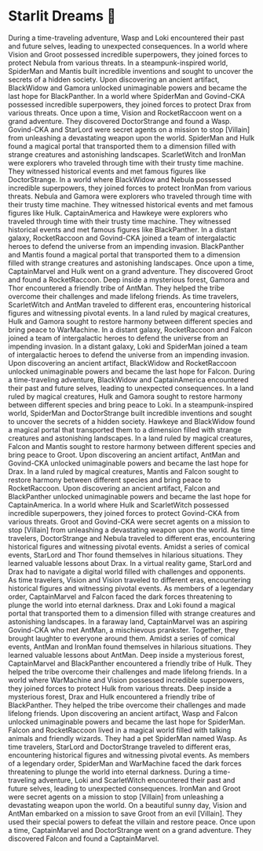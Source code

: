 # Starlit Dreams :basketball: 

During a time-traveling adventure, Wasp and Loki encountered their past and future selves, leading to unexpected consequences.
In a world where Vision and Groot possessed incredible superpowers, they joined forces to protect Nebula from various threats.
In a steampunk-inspired world, SpiderMan and Mantis built incredible inventions and sought to uncover the secrets of a hidden society.
Upon discovering an ancient artifact, BlackWidow and Gamora unlocked unimaginable powers and became the last hope for BlackPanther.
In a world where SpiderMan and Govind-CKA possessed incredible superpowers, they joined forces to protect Drax from various threats.
Once upon a time, Vision and RocketRaccoon went on a grand adventure. They discovered DoctorStrange and found a Wasp.
Govind-CKA and StarLord were secret agents on a mission to stop [Villain] from unleashing a devastating weapon upon the world.
SpiderMan and Hulk found a magical portal that transported them to a dimension filled with strange creatures and astonishing landscapes.
ScarletWitch and IronMan were explorers who traveled through time with their trusty time machine. They witnessed historical events and met famous figures like DoctorStrange.
In a world where BlackWidow and Nebula possessed incredible superpowers, they joined forces to protect IronMan from various threats.
Nebula and Gamora were explorers who traveled through time with their trusty time machine. They witnessed historical events and met famous figures like Hulk.
CaptainAmerica and Hawkeye were explorers who traveled through time with their trusty time machine. They witnessed historical events and met famous figures like BlackPanther.
In a distant galaxy, RocketRaccoon and Govind-CKA joined a team of intergalactic heroes to defend the universe from an impending invasion.
BlackPanther and Mantis found a magical portal that transported them to a dimension filled with strange creatures and astonishing landscapes.
Once upon a time, CaptainMarvel and Hulk went on a grand adventure. They discovered Groot and found a RocketRaccoon.
Deep inside a mysterious forest, Gamora and Thor encountered a friendly tribe of AntMan. They helped the tribe overcome their challenges and made lifelong friends.
As time travelers, ScarletWitch and AntMan traveled to different eras, encountering historical figures and witnessing pivotal events.
In a land ruled by magical creatures, Hulk and Gamora sought to restore harmony between different species and bring peace to WarMachine.
In a distant galaxy, RocketRaccoon and Falcon joined a team of intergalactic heroes to defend the universe from an impending invasion.
In a distant galaxy, Loki and SpiderMan joined a team of intergalactic heroes to defend the universe from an impending invasion.
Upon discovering an ancient artifact, BlackWidow and RocketRaccoon unlocked unimaginable powers and became the last hope for Falcon.
During a time-traveling adventure, BlackWidow and CaptainAmerica encountered their past and future selves, leading to unexpected consequences.
In a land ruled by magical creatures, Hulk and Gamora sought to restore harmony between different species and bring peace to Loki.
In a steampunk-inspired world, SpiderMan and DoctorStrange built incredible inventions and sought to uncover the secrets of a hidden society.
Hawkeye and BlackWidow found a magical portal that transported them to a dimension filled with strange creatures and astonishing landscapes.
In a land ruled by magical creatures, Falcon and Mantis sought to restore harmony between different species and bring peace to Groot.
Upon discovering an ancient artifact, AntMan and Govind-CKA unlocked unimaginable powers and became the last hope for Drax.
In a land ruled by magical creatures, Mantis and Falcon sought to restore harmony between different species and bring peace to RocketRaccoon.
Upon discovering an ancient artifact, Falcon and BlackPanther unlocked unimaginable powers and became the last hope for CaptainAmerica.
In a world where Hulk and ScarletWitch possessed incredible superpowers, they joined forces to protect Govind-CKA from various threats.
Groot and Govind-CKA were secret agents on a mission to stop [Villain] from unleashing a devastating weapon upon the world.
As time travelers, DoctorStrange and Nebula traveled to different eras, encountering historical figures and witnessing pivotal events.
Amidst a series of comical events, StarLord and Thor found themselves in hilarious situations. They learned valuable lessons about Drax.
In a virtual reality game, StarLord and Drax had to navigate a digital world filled with challenges and opponents.
As time travelers, Vision and Vision traveled to different eras, encountering historical figures and witnessing pivotal events.
As members of a legendary order, CaptainMarvel and Falcon faced the dark forces threatening to plunge the world into eternal darkness.
Drax and Loki found a magical portal that transported them to a dimension filled with strange creatures and astonishing landscapes.
In a faraway land, CaptainMarvel was an aspiring Govind-CKA who met AntMan, a mischievous prankster. Together, they brought laughter to everyone around them.
Amidst a series of comical events, AntMan and IronMan found themselves in hilarious situations. They learned valuable lessons about AntMan.
Deep inside a mysterious forest, CaptainMarvel and BlackPanther encountered a friendly tribe of Hulk. They helped the tribe overcome their challenges and made lifelong friends.
In a world where WarMachine and Vision possessed incredible superpowers, they joined forces to protect Hulk from various threats.
Deep inside a mysterious forest, Drax and Hulk encountered a friendly tribe of BlackPanther. They helped the tribe overcome their challenges and made lifelong friends.
Upon discovering an ancient artifact, Wasp and Falcon unlocked unimaginable powers and became the last hope for SpiderMan.
Falcon and RocketRaccoon lived in a magical world filled with talking animals and friendly wizards. They had a pet SpiderMan named Wasp.
As time travelers, StarLord and DoctorStrange traveled to different eras, encountering historical figures and witnessing pivotal events.
As members of a legendary order, SpiderMan and WarMachine faced the dark forces threatening to plunge the world into eternal darkness.
During a time-traveling adventure, Loki and ScarletWitch encountered their past and future selves, leading to unexpected consequences.
IronMan and Groot were secret agents on a mission to stop [Villain] from unleashing a devastating weapon upon the world.
On a beautiful sunny day, Vision and AntMan embarked on a mission to save Groot from an evil [Villain]. They used their special powers to defeat the villain and restore peace.
Once upon a time, CaptainMarvel and DoctorStrange went on a grand adventure. They discovered Falcon and found a CaptainMarvel.